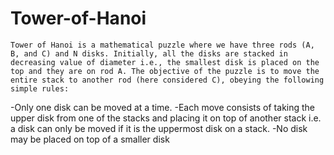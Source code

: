 # Tower-of-Hanoi

    Tower of Hanoi is a mathematical puzzle where we have three rods (A, B, and C) and N disks. Initially, all the disks are stacked in decreasing value of diameter i.e., the smallest disk is placed on the top and they are on rod A. The objective of the puzzle is to move the entire stack to another rod (here considered C), obeying the following simple rules: 

-Only one disk can be moved at a time.
-Each move consists of taking the upper disk from one of the stacks and placing it on top of another stack i.e. a disk can only be moved if it is the uppermost disk on a stack.
-No disk may be placed on top of a smaller disk
